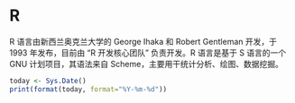 # R

R 语言由新西兰奥克兰大学的 George Ihaka 和 Robert Gentleman 开发，于 1993 年发布，目前由 “R 开发核心团队” 负责开发。R 语言是基于 S 语言的一个 GNU 计划项目，其语法来自 Scheme，主要用干统计分析、绘图、数据挖掘。

```r
today <- Sys.Date()
print(format(today, format="%Y-%m-%d"))
```
